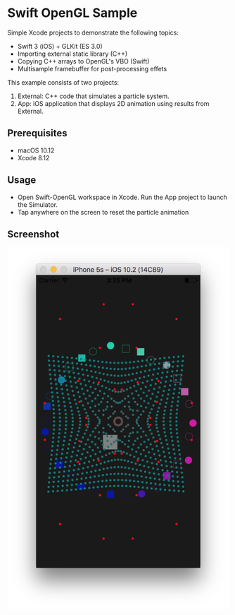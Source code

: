 # Swift OpenGL Sample

Simple Xcode projects to demonstrate the following topics: 

* Swift 3 (iOS) + GLKit (ES 3.0)
* Importing external static library (C++)
* Copying C++ arrays to OpenGL's VBO (Swift)
* Multisample framebuffer for post-processing effets

This example consists of two projects: 

1. External: C++ code that simulates a particle system.
2. App: iOS application that displays 2D animation using results from External. 

## Prerequisites

* macOS 10.12
* Xcode 8.12

## Usage

* Open Swift-OpenGL workspace in Xcode. Run the App project to launch the Simulator. 
* Tap anywhere on the screen to reset the particle animation

## Screenshot

![Screenshot](Screenshot.png)
